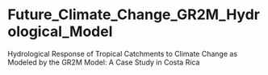 # Future_Climate_Change_GR2M_Hydrological_Model
Hydrological Response of Tropical Catchments to Climate Change as Modeled by the GR2M Model: A Case Study in Costa Rica 
